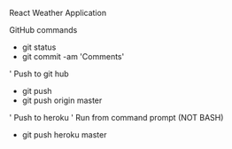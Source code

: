 React Weather Application

GitHub commands

- git status
- git commit -am 'Comments'

' Push to git hub
- git push
- git push origin master

' Push to heroku
' Run from command prompt (NOT BASH)
- git push heroku master
